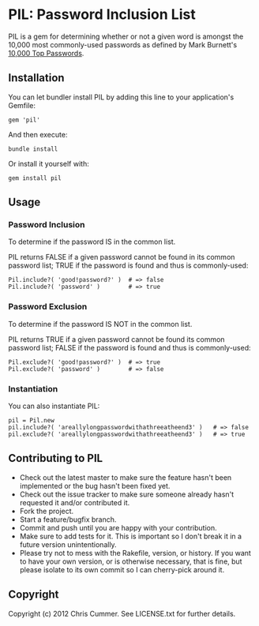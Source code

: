 # PIL: Password Inclusion List

PIL is a gem for determining whether or not a given word is amongst the
10,000 most commonly-used passwords as defined by Mark Burnett's [10,000 Top
Passwords](http://xato.net/passwords/more-top-worst-passwords/).

## Installation

You can let bundler install PIL by adding this line to your application's Gemfile:

    gem 'pil'

And then execute:

    bundle install

Or install it yourself with:

    gem install pil

## Usage

### Password Inclusion

To determine if the password IS in the common list.

PIL returns FALSE if a given password cannot be found in its common
password list; TRUE if the password is found and thus is commonly-used:

    Pil.include?( 'good!password?' )  # => false
    Pil.include?( 'password' )        # => true

### Password Exclusion

To determine if the password IS NOT in the common list.

PIL returns TRUE if a given password cannot be found its common password
list; FALSE if the password is found and thus is commonly-used:

    Pil.exclude?( 'good!password?' )  # => true
    Pil.exclude?( 'password' )        # => false

### Instantiation

You can also instantiate PIL:

    pil = Pil.new
    pil.include?( 'areallylongpasswordwithathreeatheend3' )   # => false
    pil.exclude?( 'areallylongpasswordwithathreeatheend3' )   # => true

## Contributing to PIL

* Check out the latest master to make sure the feature hasn't been implemented or the bug hasn't been fixed yet.
* Check out the issue tracker to make sure someone already hasn't requested it and/or contributed it.
* Fork the project.
* Start a feature/bugfix branch.
* Commit and push until you are happy with your contribution.
* Make sure to add tests for it. This is important so I don't break it in a future version unintentionally.
* Please try not to mess with the Rakefile, version, or history. If you want to have your own version, or is otherwise necessary, that is fine, but please isolate to its own commit so I can cherry-pick around it.

## Copyright

Copyright (c) 2012 Chris Cummer. See LICENSE.txt for
further details.

